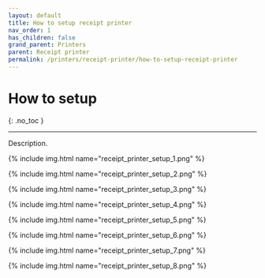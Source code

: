 ```yaml
---
layout: default
title: How to setup receipt printer
nav_order: 1
has_children: false
grand_parent: Printers
parent: Receipt printer
permalink: /printers/receipt-printer/how-to-setup-receipt-printer
---
```


# How to setup
{: .no_toc }

---

Description.

{% include img.html name="receipt_printer_setup_1.png" %}

{% include img.html name="receipt_printer_setup_2.png" %}

{% include img.html name="receipt_printer_setup_3.png" %}

{% include img.html name="receipt_printer_setup_4.png" %}

{% include img.html name="receipt_printer_setup_5.png" %}

{% include img.html name="receipt_printer_setup_6.png" %}

{% include img.html name="receipt_printer_setup_7.png" %}

{% include img.html name="receipt_printer_setup_8.png" %}